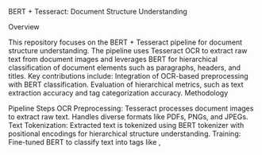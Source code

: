 BERT + Tesseract: Document Structure Understanding

Overview

This repository focuses on the BERT + Tesseract pipeline for document structure understanding. The pipeline uses Tesseract OCR to extract raw text from document images and leverages BERT for hierarchical classification of document elements such as paragraphs, headers, and titles.
Key contributions include:
Integration of OCR-based preprocessing with BERT classification.
Evaluation of hierarchical metrics, such as text extraction accuracy and tag categorization accuracy.
Methodology

Pipeline Steps
OCR Preprocessing:
Tesseract processes document images to extract raw text.
Handles diverse formats like PDFs, PNGs, and JPEGs.
Text Tokenization:
Extracted text is tokenized using BERT tokenizer with positional encodings for hierarchical structure understanding.
Training:
Fine-tuned BERT to classify text into tags like <paragraph>, <title>, <page_header>, etc.
Evaluation:
Evaluated using metrics like accuracy, F1 score, and Levenshtein distance for hierarchical classification.